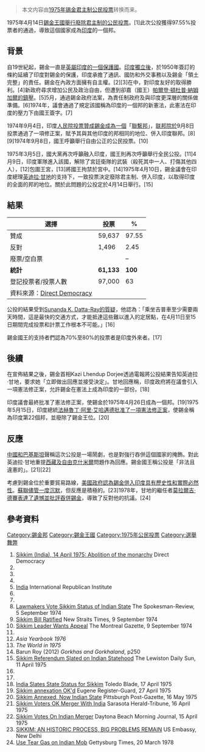 > 本文内容由[1975年锡金君主制公民投票](https://zh.wikipedia.org/wiki/1975年锡金君主制公民投票)转换而来。


1975年4月14日[錫金王國舉行廢除](https://zh.wikipedia.org/wiki/錫金王國 "wikilink")[君主制的](https://zh.wikipedia.org/wiki/君主制 "wikilink")[公民投票](../Page/公民投票.md "wikilink")。\[1\]此次公投獲得97.55%投票者的通過，導致這個國家成為[印度](../Page/印度.md "wikilink")的一個邦。

## 背景

自19世紀起，錫金一直是[英屬印度的一個](https://zh.wikipedia.org/wiki/英屬印度 "wikilink")[保護國](https://zh.wikipedia.org/wiki/保護國 "wikilink")。[印度獨立後](https://zh.wikipedia.org/wiki/印度獨立 "wikilink")，於1950年簽訂的條約延續了印度對錫金的保護，印度承擔了通訊、國防和外交事務以及錫金「領土完整」的責任。錫金在內政方面擁有自主權。\[2\]\[3\]在中，對印度友好的取得勝利。\[4\]新政府尋求增加公民及政治自由，但遭到卻嘉（國王）[帕爾登·頓杜普·納姆加爾的鎮壓](https://zh.wikipedia.org/wiki/帕爾登·頓杜普·納姆加爾 "wikilink")。\[5\]5月，通過錫金政府法案，為責任制政府及與印度更深層的關係做準備。\[6\]1974年，議會通過了規定該國稱為印度的一個邦的新憲法，此憲法在印度的壓力下由國王簽字。\[7\]

1974年9月4日，印度[人民院投票贊成錫金成為一個](../Page/人民院_\(印度\).md "wikilink")「[聯繫邦](../Page/聯繫邦.md "wikilink")」，[联邦院於](../Page/联邦院_\(印度\).md "wikilink")9月8日投票通過了一項修正案，賦予其與其他印度的邦相同的地位、併入印度聯邦。\[8\]\[9\]1974年9月8日，國王呼籲舉行自由公正的公民投票。\[10\]

1975年3月5日，國大黨再次呼籲融入印度，國王則再次呼籲舉行全民公投。\[11\]4月9日，印度軍隊進入該國，解除了宮廷衛隊的武裝（殺死其中一人、打傷其他四人），\[12\]包圍王宮，\[13\]將國王拘禁於宮中。\[14\]1975年4月10日，錫金議會在印度總理[英迪拉·甘地](../Page/英迪拉·甘地.md "wikilink")的支持下，一致投票決定廢除君主制、併入印度，以取得印度的全面的邦的地位。關於此問題的公投定於4月14日舉行。\[15\]

## 結果

| 選擇                                                                        | 投票         | %       |
| ------------------------------------------------------------------------- | ---------- | ------- |
| 贊成                                                                        | 59,637     | 97.55   |
| 反對                                                                        | 1,496      | 2.45    |
| 廢票/空白票                                                                    |            | –       |
| **統計**                                                                    | **61,133** | **100** |
| 登記投票者/投票人數                                                                | 97,000     | 63      |
| 資料來源：[Direct Democracy](http://www.sudd.ch/event.php?lang=en&id=in011975) |            |         |

公投的結果受到[Sunanda K. Datta-Ray的質疑](https://zh.wikipedia.org/wiki/Sunanda_K._Datta-Ray "wikilink")，他認為：「乘坐吉普車至少需要兩天時間，這是最快的交通方式，才能抵達這些難以進入的定居點，在4月11日至15日期間完成投票和計票工作根本不可能。」\[16\]

錫金國王的支持者們認為70%至80%的投票者是印度外來者。\[17\]

## 後續

在宣佈結果之後，錫金首相Kazi Lhendup Dorjee透過電報將公投結果告知英迪拉·甘地，要求她「立即做出回應並接受決定」。甘地回應稱，印度政府將在議會引入一項憲法修正案，允許錫金在憲法上成為印度的一部份。\[18\]

印度議會最終批准了憲法修正案，使錫金於1975年4月26日成為一個邦。\[19\]1975年5月15日，印度總統[法赫魯丁·阿里·艾哈邁德批准了一項憲法修正案](https://zh.wikipedia.org/wiki/法赫魯丁·阿里·艾哈邁德 "wikilink")，使錫金稱為印度第22個邦，並廢除了錫金王位。\[20\]

## 反應

[中國和](https://zh.wikipedia.org/wiki/中華人民共和國 "wikilink")[巴基斯坦](../Page/巴基斯坦.md "wikilink")聲稱這次公投是一場鬧劇，也是對強行吞併這個國家的掩飾。對此英迪拉·甘地重提[西藏及](https://zh.wikipedia.org/wiki/西藏問題 "wikilink")[自由克什米爾](../Page/自由克什米爾.md "wikilink")問題作為回應。錫金國王稱公投是「非法且違憲的」。\[21\]\[22\]

考慮到錫金位於重要貿易路線，[美國政府認為錫金併入印度具有歷史性和實際必然性](https://zh.wikipedia.org/wiki/美國政府 "wikilink")。[蘇聯儘管一度沉默](https://zh.wikipedia.org/wiki/蘇聯 "wikilink")，但反應是積極的。\[23\]1978年，甘地的繼任者[莫拉爾吉·德賽表達了遺憾並批評吞併錫金](https://zh.wikipedia.org/wiki/莫拉爾吉·德賽 "wikilink")，導致了反對他的抗議。\[24\]

## 參考資料

[Category:錫金邦](https://zh.wikipedia.org/wiki/Category:錫金邦 "wikilink") [Category:錫金王國](https://zh.wikipedia.org/wiki/Category:錫金王國 "wikilink") [Category:1975年公民投票](https://zh.wikipedia.org/wiki/Category:1975年公民投票 "wikilink") [Category:選舉舞弊](https://zh.wikipedia.org/wiki/Category:選舉舞弊 "wikilink")

1.  [Sikkim (India), 14 April 1975: Abolition of the monarchy](http://www.sudd.ch/event.php?lang=en&id=in011975) Direct Democracy
2.
3.
4.
5.  [India](http://www.iri-asia.net/cms_file.php?id=75&dl=1) International Republican Institute
6.
7.
8.  [Lawmakers Vote Sikkim Status of Indian State](https://news.google.com/newspapers?nid=1314&dat=19740905&id=vR5OAAAAIBAJ&sjid=NO0DAAAAIBAJ&pg=7242,1915999) The Spokesman-Review, 5 September 1974
9.  [Sikkim Bill Ratified](https://news.google.com/newspapers?nid=1309&dat=19740909&id=b4YjAAAAIBAJ&sjid=Cn4FAAAAIBAJ&pg=5616,816824) New Straits Times, 9 September 1974
10. [Sikkim Leader Wants Appeal](https://news.google.com/newspapers?nid=1946&dat=19740909&id=CQwyAAAAIBAJ&sjid=u6EFAAAAIBAJ&pg=4272,2162710) The Montreal Gazette, 9 September 1974
11.
12. *Asia Yearbook 1976*
13. *The World in 1975*
14. Barun Roy (2012) *Gorkhas and Gorkhaland*, p250
15. [Sikkim Referendum Slated on Indian Statehood](https://news.google.com/newspapers?nid=1928&dat=19750411&id=_g8gAAAAIBAJ&sjid=CmYFAAAAIBAJ&pg=1266,1583524) The Lewiston Daily Sun, 11 April 1975
16.
17.
18. [India Slates State Status for Sikkim](https://news.google.com/newspapers?nid=1350&dat=19750417&id=uxZPAAAAIBAJ&sjid=QAIEAAAAIBAJ&pg=2627,5630200) Toledo Blade, 17 April 1975
19. [Sikkim annexation OK'd](https://news.google.com/newspapers?nid=1310&dat=19750427&id=26NVAAAAIBAJ&sjid=MOADAAAAIBAJ&pg=3221,7095696) Eugene Register-Guard, 27 April 1975
20. [Sikkim Annexed, Now Indian State](https://news.google.com/newspapers?nid=1129&dat=19750516&id=4spRAAAAIBAJ&sjid=fm0DAAAAIBAJ&pg=4840,2124351) Pittsburgh Post-Gazette, 16 May 1975
21. [Sikkim Voters OK Merger With India](https://news.google.com/newspapers?nid=1755&dat=19750416&id=vDogAAAAIBAJ&sjid=_mYEAAAAIBAJ&pg=7319,25549) Sarasota Herald-Tribune, 16 April 1975
22. [Sikkim Votes On Indian Merger](https://news.google.com/newspapers?nid=1873&dat=19750415&id=B0YfAAAAIBAJ&sjid=ftEEAAAAIBAJ&pg=2633,5501632) Daytona Beach Morning Journal, 15 April 1975
23. [SIKKIM: AN HISTORIC PROCESS, BIG PROBLEMS REMAIN](https://wikileaks.org/plusd/cables/1975NEWDE06554_b.html) US Embassy, New Delhi
24. [Use Tear Gas on Indian Mob](https://news.google.com/newspapers?nid=2202&dat=19780320&id=BZgzAAAAIBAJ&sjid=GOkFAAAAIBAJ&pg=4827,2990865) Gettysburg Times, 20 March 1978